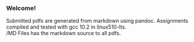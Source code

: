 ### Welcome!

Submitted pdfs are generated from markdown using pandoc. Assignments compiled and tested with gcc 10.2 in linux510-lts.  
 /MD Files has the markdown source to all pdfs.
